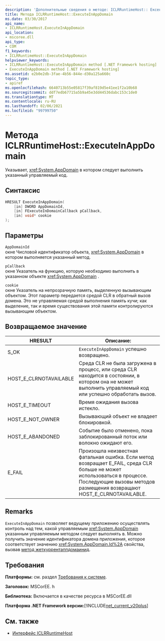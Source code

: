 ```yaml
---
description: 'Дополнительные сведения о методе: ICLRRuntimeHost:: Ексекутеинаппдомаин'
title: Метода ICLRRuntimeHost::ExecuteInAppDomain
ms.date: 03/30/2017
api_name:
- ICLRRuntimeHost.ExecuteInAppDomain
api_location:
- mscoree.dll
api_type:
- COM
f1_keywords:
- ICLRRuntimeHost::ExecuteInAppDomain
helpviewer_keywords:
- ICLRRuntimeHost::ExecuteInAppDomain method [.NET Framework hosting]
- ExecuteInAppDomain method [.NET Framework hosting]
ms.assetid: e2b0e2db-3fae-4b56-844e-d30a125a660c
topic_type:
- apiref
ms.openlocfilehash: 6640713b55e05817f39af819d5e41ee1f2a10b68
ms.sourcegitcommit: ddf7edb67715a5b9a45e3dd44536dabc153c1de0
ms.translationtype: MT
ms.contentlocale: ru-RU
ms.lasthandoff: 02/06/2021
ms.locfileid: "99799750"
---
```

# <a name="iclrruntimehostexecuteinappdomain-method"></a>Метода ICLRRuntimeHost::ExecuteInAppDomain

Указывает, <xref:System.AppDomain> в котором следует выполнить указанный управляемый код.  
  
## <a name="syntax"></a>Синтаксис  
  
```cpp  
HRESULT ExecuteInAppDomain(  
    [in] DWORD AppDomainId,
    [in] FExecuteInDomainCallback pCallback,
    [in] void* cookie  
);  
```  
  
## <a name="parameters"></a>Параметры  

 `AppDomainId`  
 окне Числовой идентификатор объекта, <xref:System.AppDomain> в котором выполняется указанный метод.  
  
 `pCallback`  
 окне Указатель на функцию, которую необходимо выполнить в указанном объекте <xref:System.AppDomain> .  
  
 `cookie`  
 окне Указатель на непрозрачную память, выделенную вызывающим объектом. Этот параметр передается средой CLR в обратный вызов домена. Это не управляемая средой выполнения память кучи; как выделение, так и время существования этой памяти контролируются вызывающим объектом.  
  
## <a name="return-value"></a>Возвращаемое значение  
  
|HRESULT|Описание:|  
|-------------|-----------------|  
|S_OK|`ExecuteInAppDomain` успешно возвращено.|  
|HOST_E_CLRNOTAVAILABLE|Среда CLR не была загружена в процесс, или среда CLR находится в состоянии, в котором она не может выполнить управляемый код или успешно обработать вызов.|  
|HOST_E_TIMEOUT|Время ожидания вызова истекло.|  
|HOST_E_NOT_OWNER|Вызывающий объект не владеет блокировкой.|  
|HOST_E_ABANDONED|Событие было отменено, пока заблокированный поток или волокно ожидают его.|  
|E_FAIL|Произошла неизвестная фатальная ошибка. Если метод возвращает E_FAIL, среда CLR больше не может использоваться в процессе. Последующие вызовы методов размещения возвращают HOST_E_CLRNOTAVAILABLE.|  
  
## <a name="remarks"></a>Remarks  

 `ExecuteInAppDomain` позволяет ведущему приложению осуществлять контроль над тем, какой управляемым <xref:System.AppDomain> указанным управляемым методом следует выполнять в. Можно получить значение идентификатора домена приложения, которое соответствует значению <xref:System.AppDomain.Id%2A> свойства, вызвав [метод жеткуррентаппдомаинид](iclrruntimehost-getcurrentappdomainid-method.md).  
  
## <a name="requirements"></a>Требования  

 **Платформы:** см. раздел [Требования к системе](../../get-started/system-requirements.md).  
  
 **Заголовок:** MSCorEE. h  
  
 **Библиотека:** Включается в качестве ресурса в MSCorEE.dll  
  
 **Платформа .NET Framework версии:**[!INCLUDE[net_current_v20plus](../../../../includes/net-current-v20plus-md.md)]  
  
## <a name="see-also"></a>См. также

- [Интерфейс ICLRRuntimeHost](iclrruntimehost-interface.md)
